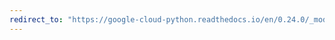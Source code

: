 ```yaml
---
redirect_to: "https://google-cloud-python.readthedocs.io/en/0.24.0/_modules/google/cloud/monitoring/timeseries.html"
---
```

